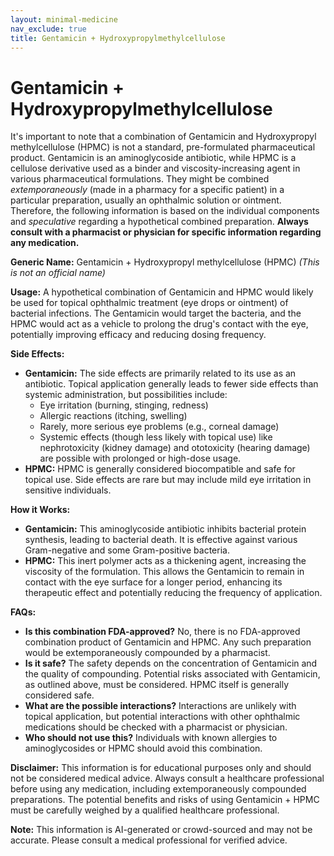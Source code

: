 ```yaml
---
layout: minimal-medicine
nav_exclude: true
title: Gentamicin + Hydroxypropylmethylcellulose
---
```


# Gentamicin + Hydroxypropylmethylcellulose

It's important to note that a combination of Gentamicin and Hydroxypropyl methylcellulose (HPMC) is not a standard, pre-formulated pharmaceutical product.  Gentamicin is an aminoglycoside antibiotic, while HPMC is a cellulose derivative used as a binder and viscosity-increasing agent in various pharmaceutical formulations.  They might be combined *extemporaneously* (made in a pharmacy for a specific patient) in a particular preparation, usually an ophthalmic solution or ointment.  Therefore, the following information is based on the individual components and *speculative* regarding a hypothetical combined preparation.  **Always consult with a pharmacist or physician for specific information regarding any medication.**


**Generic Name:** Gentamicin + Hydroxypropyl methylcellulose (HPMC)  *(This is not an official name)*

**Usage:**  A hypothetical combination of Gentamicin and HPMC would likely be used for topical ophthalmic treatment (eye drops or ointment) of bacterial infections.  The Gentamicin would target the bacteria, and the HPMC would act as a vehicle to prolong the drug's contact with the eye, potentially improving efficacy and reducing dosing frequency.

**Side Effects:**

* **Gentamicin:**  The side effects are primarily related to its use as an antibiotic.  Topical application generally leads to fewer side effects than systemic administration, but possibilities include:
    * Eye irritation (burning, stinging, redness)
    * Allergic reactions (itching, swelling)
    * Rarely, more serious eye problems (e.g., corneal damage)
    * Systemic effects (though less likely with topical use) like nephrotoxicity (kidney damage) and ototoxicity (hearing damage) are possible with prolonged or high-dose usage.
* **HPMC:** HPMC is generally considered biocompatible and safe for topical use. Side effects are rare but may include mild eye irritation in sensitive individuals.

**How it Works:**

* **Gentamicin:**  This aminoglycoside antibiotic inhibits bacterial protein synthesis, leading to bacterial death.  It is effective against various Gram-negative and some Gram-positive bacteria.
* **HPMC:**  This inert polymer acts as a thickening agent, increasing the viscosity of the formulation.  This allows the Gentamicin to remain in contact with the eye surface for a longer period, enhancing its therapeutic effect and potentially reducing the frequency of application.


**FAQs:**

* **Is this combination FDA-approved?** No, there is no FDA-approved combination product of Gentamicin and HPMC.  Any such preparation would be extemporaneously compounded by a pharmacist.
* **Is it safe?**  The safety depends on the concentration of Gentamicin and the quality of compounding.  Potential risks associated with Gentamicin, as outlined above, must be considered.  HPMC itself is generally considered safe.
* **What are the possible interactions?** Interactions are unlikely with topical application, but potential interactions with other ophthalmic medications should be checked with a pharmacist or physician.
* **Who should not use this?**  Individuals with known allergies to aminoglycosides or HPMC should avoid this combination.


**Disclaimer:** This information is for educational purposes only and should not be considered medical advice.  Always consult a healthcare professional before using any medication, including extemporaneously compounded preparations. The potential benefits and risks of using Gentamicin + HPMC must be carefully weighed by a qualified healthcare professional.


**Note:** This information is AI-generated or crowd-sourced and may not be accurate. Please consult a medical professional for verified advice.